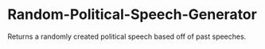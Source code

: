 # Random-Political-Speech-Generator
Returns a randomly created political speech based off of past speeches.
